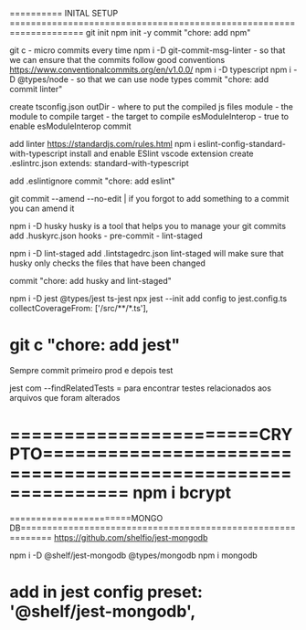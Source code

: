 ========== INITAL SETUP ====================================================================
git init
npm init -y
commit "chore: add npm"

git c - micro commits every time
npm i -D git-commit-msg-linter - so that we can ensure that the commits follow good conventions
<https://www.conventionalcommits.org/en/v1.0.0/>
npm i -D typescript
npm i -D @types/node - so that we can use node types
commit "chore: add commit linter"

create tsconfig.json
outDir - where to put the compiled js files
module - the module to compile
target - the target to compile
esModuleInterop - true to enable esModuleInterop
commit  

add linter
<https://standardjs.com/rules.html>
npm i eslint-config-standard-with-typescript
install and enable ESlint vscode extension
create .eslintrc.json
extends: standard-with-typescript

add .eslintignore
commit "chore: add eslint"

git commit --amend --no-edit | if you forgot to add something to a commit you can amend it

npm i -D husky
husky is a tool that helps you to manage your git commits
add .huskyrc.json
hooks - pre-commit - lint-staged

npm i -D lint-staged
add .lintstagedrc.json
lint-staged will make sure that husky only checks the files that have been changed

commit "chore: add husky and lint-staged"

npm i -D jest @types/jest ts-jest
npx jest --init
add config to jest.config.ts
collectCoverageFrom: ['<rootDir>/src/**/*.ts'],

git c "chore: add jest"
============================================================================================

Sempre commit primeiro prod e depois test

jest com --findRelatedTests = para encontrar testes relacionados aos arquivos que foram alterados

=======================CRYPTO============================================================
npm i bcrypt
============================================================================================

=======================MONGO DB============================================================
<https://github.com/shelfio/jest-mongodb>

npm i -D @shelf/jest-mongodb @types/mongodb
npm i mongodb

add in jest config
preset: '@shelf/jest-mongodb',
============================================================================================
